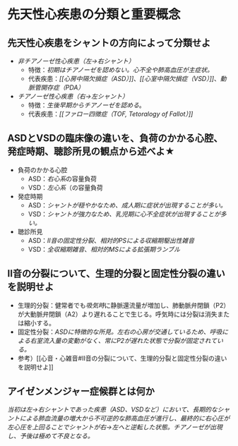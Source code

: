 # 先天性心疾患の分類と重要概念
## 先天性心疾患をシャントの方向によって分類せよ
- *非チアノーゼ性心疾患（左→右シャント）*
	- 特徴：*初期はチアノーゼを認めない。心不全や肺高血圧が主症状。*
	- 代表疾患：*[[心房中隔欠損症（ASD）]]*、*[[心室中隔欠損症（VSD）]]*、*動脈管開存症（PDA）*
- *チアノーゼ性心疾患（右→左シャント）*
	- 特徴：*生後早期からチアノーゼを認める*。
	- 代表疾患：*[[ファロー四徴症（TOF, Tetoralogy of Fallot）]]*

## ASDとVSDの臨床像の違いを、負荷のかかる心腔、発症時期、聴診所見の観点から述べよ★
- 負荷のかかる心腔
	- ASD：*右心系*の容量負荷
	- VSD：*左心系*（の容量負荷
- 発症時期
	- ASD：*シャントが穏やかなため、成人期に症状が出現することが多い。*
	- VSD：*シャントが強力なため、乳児期に心不全症状が出現することが多い。*
- 聴診所見
	- ASD：*II音の固定性分裂*、*相対的PSによる収縮期駆出性雑音*
	- VSD：*全収縮期雑音*、*相対的MSによる拡張期ランブル*

## II音の分裂について、生理的分裂と固定性分裂の違いを説明せよ
- 生理的分裂：健常者でも*吸気時*に静脈還流量が増加し、肺動脈弁閉鎖（P2）が大動脈弁閉鎖（A2）より遅れることで生じる。呼気時には分裂は消失または縮小する。
- 固定性分裂：*ASDに特徴的な所見。左右の心房が交通しているため、呼吸による右室流入量の変動がなく、常にP2が遅れた状態で分裂が固定されている。*
- 参考）[[心音・心雑音#II音の分裂について、生理的分裂と固定性分裂の違いを説明せよ]]

## アイゼンメンジャー症候群とは何か
*当初は左→右シャントであった疾患（ASD、VSDなど）において、長期的なシャントによる肺血流量の増大から不可逆的な肺高血圧が進行し、最終的に右心圧が左心圧を上回ることでシャントが右→左へと逆転した状態。チアノーゼが出現し、予後は極めて不良となる。*